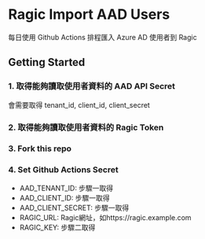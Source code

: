 # Ragic Import AAD Users
每日使用 Github Actions 排程匯入 Azure AD 使用者到 Ragic

## Getting Started
### 1. 取得能夠讀取使用者資料的 AAD API Secret
會需要取得 tenant_id, client_id, client_secret
### 2. 取得能夠讀取使用者資料的 Ragic Token 
### 3. Fork this repo
### 4. Set Github Actions Secret
- AAD_TENANT_ID: 步驟一取得
- AAD_CLIENT_ID: 步驟一取得
- AAD_CLIENT_SECRET: 步驟一取得
- RAGIC_URL: Ragic網址，如https://ragic.example.com
- RAGIC_KEY: 步驟二取得

